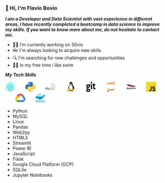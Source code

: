 ### 👋 Hi, I'm Flavio Bovio


***I am a Developer and Data Scientist with vast experience in different areas, I have recently completed a bootcamp in data science to improve my skills. If you want to know more about me, do not hesitate to contact me.***

- :scientist: I’m currently working on 30vio
- :eyeglasses: I'm always looking to acquire new skills
- :mag: I'm searching for new challenges and opportunities
- :swimming_man: In my free time i like swim

***My Tech Skills***

![Alt text](icons/data-science.png)![Alt text](icons/blank.png)![Alt text](icons/python.png)![Alt text](icons/blank.png)![Alt text](icons/mysql.png)![Alt text](icons/blank.png)![Alt text](icons/linux.png)![Alt text](icons/blank.png)![Alt text](icons/git.png)![Alt text](icons/blank.png)![Alt text](icons/jupyter.png)![Alt text](icons/blank.png)![Alt text](icons/apache.png)![Alt text](icons/blank.png)![Alt text](icons/javascript.png)![Alt text](icons/blank.png)![Alt text](icons/google-cloud.png)![Alt text](icons/blank.png)![Alt text](icons/docker.png)    
- Python
- MySQL
- Linux
- Pandas
- Web2py
- HTML5
- Streamlit
- Power BI
- JavaScript
- Flask
- Google Cloud Platform (GCP)
- SQLite
- Jupyter Notebooks






<!--
**flaviobovio/flaviobovio** is a ✨ _special_ ✨ repository because its `README.md` (this file) appears on your GitHub profile.

Here are some ideas to get you started:

- 🔭 I’m currently working on ...
- 🌱 I’m currently learning ...
- 👯 I’m looking to collaborate on ...
- 🤔 I’m looking for help with ...
- 💬 Ask me about ...
- 📫 How to reach me: ...
- 😄 Pronouns: ...
- ⚡ Fun fact: ...
-->
